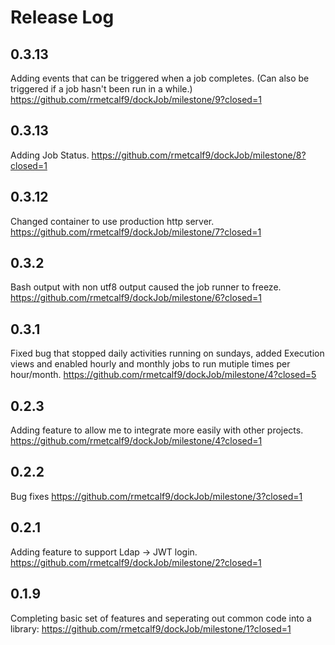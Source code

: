 # Release Log

## 0.3.13

Adding events that can be triggered when a job completes. (Can also be triggered if a job hasn't been run in a while.)
https://github.com/rmetcalf9/dockJob/milestone/9?closed=1

## 0.3.13

Adding Job Status.
https://github.com/rmetcalf9/dockJob/milestone/8?closed=1

## 0.3.12

Changed container to use production http server.
https://github.com/rmetcalf9/dockJob/milestone/7?closed=1

## 0.3.2

Bash output with non utf8 output caused the job runner to freeze.
https://github.com/rmetcalf9/dockJob/milestone/6?closed=1

## 0.3.1

Fixed bug that stopped daily activities running on sundays, added Execution views and enabled hourly and monthly jobs to run mutiple times per hour/month.
https://github.com/rmetcalf9/dockJob/milestone/4?closed=5

## 0.2.3

Adding feature to allow me to integrate more easily with other projects.
https://github.com/rmetcalf9/dockJob/milestone/4?closed=1

## 0.2.2

Bug fixes
https://github.com/rmetcalf9/dockJob/milestone/3?closed=1


## 0.2.1

Adding feature to support Ldap -> JWT login.
https://github.com/rmetcalf9/dockJob/milestone/2?closed=1

## 0.1.9

Completing basic set of features and seperating out common code into a library:
https://github.com/rmetcalf9/dockJob/milestone/1?closed=1
